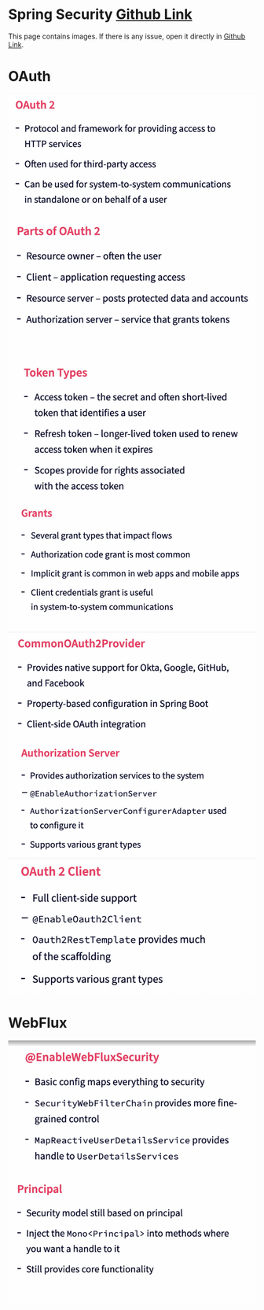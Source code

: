 # Spring Security [Github Link](https://github.com/Vishnusimha/Blogs/blob/main/Spring/springSecurity.md)
This page contains images. If there is any issue, open it directly in [Github Link](https://github.com/Vishnusimha/Blogs/blob/main/Spring/springSecurity.md).
# OAuth

<img alt="1" src="/Spring/springimages/8.png" />
<img alt="1" src="/Spring/springimages/9.png" />
<img alt="1" src="/Spring/springimages/10.png" />
<img alt="1" src="/Spring/springimages/11.png" />
<img alt="1" src="/Spring/springimages/12.png" />
<img alt="1" src="/Spring/springimages/13.png" />
<img alt="1" src="/Spring/springimages/14.png" />

# WebFlux
<img alt="1" src="/Spring/springimages/15.png" />
<img alt="1" src="/Spring/springimages/16.png" />
